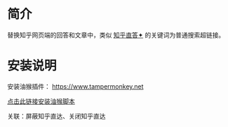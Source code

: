 # 简介

替换知乎网页端的回答和文章中，类似 [知乎直答✦](https://github.com/Okukozome/fuck-Zhihu-Zhida) 的关键词为普通搜索超链接。

# 安装说明

安装油猴插件： https://www.tampermonkey.net

[点击此链接安装油猴脚本](https://greasyfork.org/zh-CN/scripts/507023-%E5%B1%8F%E8%94%BD%E7%9F%A5%E4%B9%8E%E7%9B%B4%E7%AD%94%E6%A0%87%E8%AE%B0)

关联：屏蔽知乎直达、关闭知乎直达
